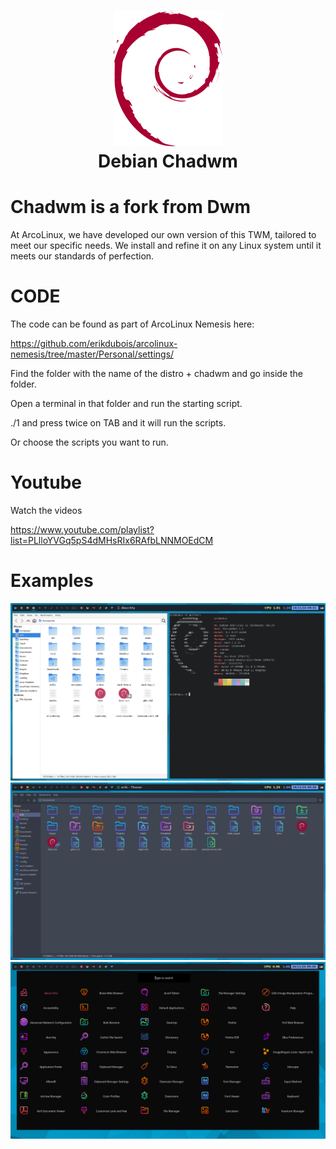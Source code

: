 <h1 align="center">
 <img src="https://github.com/erikdubois/debian-chadwm/blob/main/logo.svg">
  <br />
   Debian Chadwm
</h1>

# Chadwm is a fork from Dwm

At ArcoLinux, we have developed our own version of this TWM, tailored to meet our specific needs. We install and refine it on any Linux system until it meets our standards of perfection.


# CODE

The code can be found as part of ArcoLinux Nemesis here:

https://github.com/erikdubois/arcolinux-nemesis/tree/master/Personal/settings/

Find the folder with the name of the distro + chadwm and go inside the folder.

Open a terminal in that folder and run the starting script.

./1 and press twice on TAB and it will run the scripts. 

Or choose the scripts you want to run.


# Youtube

Watch the videos 

https://www.youtube.com/playlist?list=PLlloYVGq5pS4dMHsRIx6RAfbLNNMOEdCM

# Examples

![Alt text](debian-1.png)
![Alt text](debian-2.png)
![Alt text](debian-3.png)

